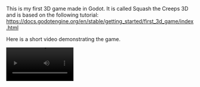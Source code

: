 This is my first 3D game made in Godot.
It is called Squash the Creeps 3D and is based on the following tutorial:
https://docs.godotengine.org/en/stable/getting_started/first_3d_game/index.html

Here is a short video demonstrating the game.

<video src='[your URL here](https://github.com/darcyMaz/first-3d-game-godot/blob/main/art/sq_the_creeps_3d_demo.mp4)' width=180> </video>
